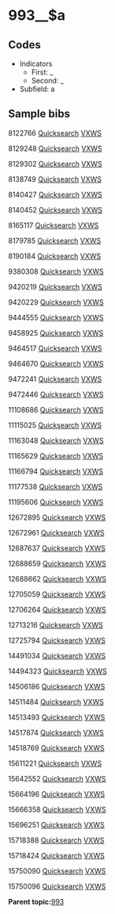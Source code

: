 # 993\_\_$a

## Codes

-   Indicators
    -   First: \_
    -   Second: \_
-   Subfield: a

## Sample bibs

8122766 [Quicksearch](https://search.library.yale.edu/catalog/8122766) [VXWS](http://prodorbis.library.yale.edu:7014/vxws/GetHoldingsService?bibId=8122766)

8129248 [Quicksearch](https://search.library.yale.edu/catalog/8129248) [VXWS](http://prodorbis.library.yale.edu:7014/vxws/GetHoldingsService?bibId=8129248)

8129302 [Quicksearch](https://search.library.yale.edu/catalog/8129302) [VXWS](http://prodorbis.library.yale.edu:7014/vxws/GetHoldingsService?bibId=8129302)

8138749 [Quicksearch](https://search.library.yale.edu/catalog/8138749) [VXWS](http://prodorbis.library.yale.edu:7014/vxws/GetHoldingsService?bibId=8138749)

8140427 [Quicksearch](https://search.library.yale.edu/catalog/8140427) [VXWS](http://prodorbis.library.yale.edu:7014/vxws/GetHoldingsService?bibId=8140427)

8140452 [Quicksearch](https://search.library.yale.edu/catalog/8140452) [VXWS](http://prodorbis.library.yale.edu:7014/vxws/GetHoldingsService?bibId=8140452)

8165117 [Quicksearch](https://search.library.yale.edu/catalog/8165117) [VXWS](http://prodorbis.library.yale.edu:7014/vxws/GetHoldingsService?bibId=8165117)

8179785 [Quicksearch](https://search.library.yale.edu/catalog/8179785) [VXWS](http://prodorbis.library.yale.edu:7014/vxws/GetHoldingsService?bibId=8179785)

8190184 [Quicksearch](https://search.library.yale.edu/catalog/8190184) [VXWS](http://prodorbis.library.yale.edu:7014/vxws/GetHoldingsService?bibId=8190184)

9380308 [Quicksearch](https://search.library.yale.edu/catalog/9380308) [VXWS](http://prodorbis.library.yale.edu:7014/vxws/GetHoldingsService?bibId=9380308)

9420219 [Quicksearch](https://search.library.yale.edu/catalog/9420219) [VXWS](http://prodorbis.library.yale.edu:7014/vxws/GetHoldingsService?bibId=9420219)

9420229 [Quicksearch](https://search.library.yale.edu/catalog/9420229) [VXWS](http://prodorbis.library.yale.edu:7014/vxws/GetHoldingsService?bibId=9420229)

9444555 [Quicksearch](https://search.library.yale.edu/catalog/9444555) [VXWS](http://prodorbis.library.yale.edu:7014/vxws/GetHoldingsService?bibId=9444555)

9458925 [Quicksearch](https://search.library.yale.edu/catalog/9458925) [VXWS](http://prodorbis.library.yale.edu:7014/vxws/GetHoldingsService?bibId=9458925)

9464517 [Quicksearch](https://search.library.yale.edu/catalog/9464517) [VXWS](http://prodorbis.library.yale.edu:7014/vxws/GetHoldingsService?bibId=9464517)

9464670 [Quicksearch](https://search.library.yale.edu/catalog/9464670) [VXWS](http://prodorbis.library.yale.edu:7014/vxws/GetHoldingsService?bibId=9464670)

9472241 [Quicksearch](https://search.library.yale.edu/catalog/9472241) [VXWS](http://prodorbis.library.yale.edu:7014/vxws/GetHoldingsService?bibId=9472241)

9472446 [Quicksearch](https://search.library.yale.edu/catalog/9472446) [VXWS](http://prodorbis.library.yale.edu:7014/vxws/GetHoldingsService?bibId=9472446)

11108686 [Quicksearch](https://search.library.yale.edu/catalog/11108686) [VXWS](http://prodorbis.library.yale.edu:7014/vxws/GetHoldingsService?bibId=11108686)

11115025 [Quicksearch](https://search.library.yale.edu/catalog/11115025) [VXWS](http://prodorbis.library.yale.edu:7014/vxws/GetHoldingsService?bibId=11115025)

11163048 [Quicksearch](https://search.library.yale.edu/catalog/11163048) [VXWS](http://prodorbis.library.yale.edu:7014/vxws/GetHoldingsService?bibId=11163048)

11165629 [Quicksearch](https://search.library.yale.edu/catalog/11165629) [VXWS](http://prodorbis.library.yale.edu:7014/vxws/GetHoldingsService?bibId=11165629)

11166794 [Quicksearch](https://search.library.yale.edu/catalog/11166794) [VXWS](http://prodorbis.library.yale.edu:7014/vxws/GetHoldingsService?bibId=11166794)

11177538 [Quicksearch](https://search.library.yale.edu/catalog/11177538) [VXWS](http://prodorbis.library.yale.edu:7014/vxws/GetHoldingsService?bibId=11177538)

11195606 [Quicksearch](https://search.library.yale.edu/catalog/11195606) [VXWS](http://prodorbis.library.yale.edu:7014/vxws/GetHoldingsService?bibId=11195606)

12672895 [Quicksearch](https://search.library.yale.edu/catalog/12672895) [VXWS](http://prodorbis.library.yale.edu:7014/vxws/GetHoldingsService?bibId=12672895)

12672961 [Quicksearch](https://search.library.yale.edu/catalog/12672961) [VXWS](http://prodorbis.library.yale.edu:7014/vxws/GetHoldingsService?bibId=12672961)

12687637 [Quicksearch](https://search.library.yale.edu/catalog/12687637) [VXWS](http://prodorbis.library.yale.edu:7014/vxws/GetHoldingsService?bibId=12687637)

12688659 [Quicksearch](https://search.library.yale.edu/catalog/12688659) [VXWS](http://prodorbis.library.yale.edu:7014/vxws/GetHoldingsService?bibId=12688659)

12688662 [Quicksearch](https://search.library.yale.edu/catalog/12688662) [VXWS](http://prodorbis.library.yale.edu:7014/vxws/GetHoldingsService?bibId=12688662)

12705059 [Quicksearch](https://search.library.yale.edu/catalog/12705059) [VXWS](http://prodorbis.library.yale.edu:7014/vxws/GetHoldingsService?bibId=12705059)

12706264 [Quicksearch](https://search.library.yale.edu/catalog/12706264) [VXWS](http://prodorbis.library.yale.edu:7014/vxws/GetHoldingsService?bibId=12706264)

12713216 [Quicksearch](https://search.library.yale.edu/catalog/12713216) [VXWS](http://prodorbis.library.yale.edu:7014/vxws/GetHoldingsService?bibId=12713216)

12725794 [Quicksearch](https://search.library.yale.edu/catalog/12725794) [VXWS](http://prodorbis.library.yale.edu:7014/vxws/GetHoldingsService?bibId=12725794)

14491034 [Quicksearch](https://search.library.yale.edu/catalog/14491034) [VXWS](http://prodorbis.library.yale.edu:7014/vxws/GetHoldingsService?bibId=14491034)

14494323 [Quicksearch](https://search.library.yale.edu/catalog/14494323) [VXWS](http://prodorbis.library.yale.edu:7014/vxws/GetHoldingsService?bibId=14494323)

14506186 [Quicksearch](https://search.library.yale.edu/catalog/14506186) [VXWS](http://prodorbis.library.yale.edu:7014/vxws/GetHoldingsService?bibId=14506186)

14511484 [Quicksearch](https://search.library.yale.edu/catalog/14511484) [VXWS](http://prodorbis.library.yale.edu:7014/vxws/GetHoldingsService?bibId=14511484)

14513493 [Quicksearch](https://search.library.yale.edu/catalog/14513493) [VXWS](http://prodorbis.library.yale.edu:7014/vxws/GetHoldingsService?bibId=14513493)

14517874 [Quicksearch](https://search.library.yale.edu/catalog/14517874) [VXWS](http://prodorbis.library.yale.edu:7014/vxws/GetHoldingsService?bibId=14517874)

14518769 [Quicksearch](https://search.library.yale.edu/catalog/14518769) [VXWS](http://prodorbis.library.yale.edu:7014/vxws/GetHoldingsService?bibId=14518769)

15611221 [Quicksearch](https://search.library.yale.edu/catalog/15611221) [VXWS](http://prodorbis.library.yale.edu:7014/vxws/GetHoldingsService?bibId=15611221)

15642552 [Quicksearch](https://search.library.yale.edu/catalog/15642552) [VXWS](http://prodorbis.library.yale.edu:7014/vxws/GetHoldingsService?bibId=15642552)

15664196 [Quicksearch](https://search.library.yale.edu/catalog/15664196) [VXWS](http://prodorbis.library.yale.edu:7014/vxws/GetHoldingsService?bibId=15664196)

15666358 [Quicksearch](https://search.library.yale.edu/catalog/15666358) [VXWS](http://prodorbis.library.yale.edu:7014/vxws/GetHoldingsService?bibId=15666358)

15696251 [Quicksearch](https://search.library.yale.edu/catalog/15696251) [VXWS](http://prodorbis.library.yale.edu:7014/vxws/GetHoldingsService?bibId=15696251)

15718388 [Quicksearch](https://search.library.yale.edu/catalog/15718388) [VXWS](http://prodorbis.library.yale.edu:7014/vxws/GetHoldingsService?bibId=15718388)

15718424 [Quicksearch](https://search.library.yale.edu/catalog/15718424) [VXWS](http://prodorbis.library.yale.edu:7014/vxws/GetHoldingsService?bibId=15718424)

15750090 [Quicksearch](https://search.library.yale.edu/catalog/15750090) [VXWS](http://prodorbis.library.yale.edu:7014/vxws/GetHoldingsService?bibId=15750090)

15750096 [Quicksearch](https://search.library.yale.edu/catalog/15750096) [VXWS](http://prodorbis.library.yale.edu:7014/vxws/GetHoldingsService?bibId=15750096)

**Parent topic:**[993](../../tags/993/993.md)


